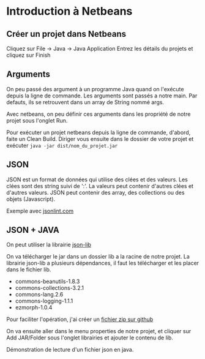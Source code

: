 # Introduction à Netbeans

## Créer un projet dans Netbeans

Cliquez sur File -> Java -> Java Application
Entrez les détails du projets et cliquez sur Finish

## Arguments

On peu passé des argument à un programme Java quand on l'exécute depuis la ligne de commande.
Les arguments sont passés a notre main. Par defauts, ils se retrouvent dans un array de String nommé args.

Avec netbeans, on peu définir ces arguments dans les propriété de notre projet sous l'onglet Run.

Pour exécuter un projet netbeans depuis la ligne de commande, d'abord, faite un Clean Build.
Diriger vous ensuite dans le dossier de votre projet et exécuter `java -jar dist/nom_du_projet.jar`

## JSON

JSON est un format de données qui utilise des clées et des valeurs.
Les clées sont des string suivi de ':'.
La valeurs peut contenir d'autres clées et d'autres valeurs.
JSON peut contenir des array, des collections ou des objets (Javascript).

Exemple avec [jsonlint.com](www.jsonlint.com)

## JSON + JAVA

On peut utiliser la librairie [json-lib](http://json-lib.sourceforge.net)

On va télécharger le jar dans un dossier lib a la racine de notre projet.
La librairie json-lib a plusieurs dépendances, il faut les télécharger et les placer dans le fichier lib.

* commons-beanutils-1.8.3
* commons-collections-3.2.1
* commons-lang.2.6
* commons-logging-1.1.1
* ezmorph-1.0.4

Pour faciliter l'opération, j'ai créer un [fichier zip sur github](https://github.com/alexcp/inf2015/blob/master/json-lib_et_dependance.zip?raw=true)

On va ensuite aller dans le menu properties de notre projet, et cliquer sur Add JAR/Folder sous l'onglet librairies et ajouter le contenu de lib.

Démonstration de lecture d'un fichier json en java.
